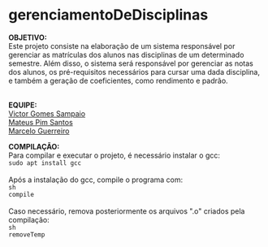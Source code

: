 # gerenciamentoDeDisciplinas
<b>OBJETIVO:</b><br>
Este projeto consiste na elaboração de um sistema responsável por gerenciar as matrículas dos alunos nas disciplinas de um determinado semestre. Além disso, o sistema será responsável por gerenciar as notas dos alunos, os pré-requisitos necessários para cursar uma dada disciplina, e também a geração de coeficientes, como rendimento e padrão.
<br>
<br>

<b>EQUIPE:</b><br>
<a href="github.com/victorgom3s">Victor Gomes Sampaio</a><br>
<a href="github.com/mateuspim">Mateus Pim Santos</a><br>
<a href="github.com/MarceloGuerreiroUnicamp">Marcelo Guerreiro</a><br>

<b>COMPILAÇÃO:</b><br>
Para compilar e executar o projeto, é necessário instalar o gcc:<br>
<code>sudo apt install gcc</code><br><br>
Após a instalação do gcc, compile o programa com:<br>
<code>sh compile</code><br><br>
Caso necessário, remova posteriormente os arquivos ".o" criados pela compilação:<br>
<code>sh removeTemp</code><br><br>
